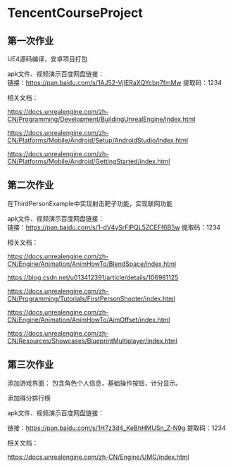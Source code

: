 # TencentCourseProject



## 第一次作业

UE4源码编译，安卓项目打包 

apk文件、视频演示百度网盘链接：  
链接：https://pan.baidu.com/s/1AJ52-VjIERaXQYcbn7fmMw 
提取码：1234 


相关文档：

https://docs.unrealengine.com/zh-CN/Programming/Development/BuildingUnrealEngine/index.html

https://docs.unrealengine.com/zh-CN/Platforms/Mobile/Android/Setup/AndroidStudio/index.html

https://docs.unrealengine.com/zh-CN/Platforms/Mobile/Android/GettingStarted/index.html



## 第二次作业

在ThirdPersonExample中实现射击靶子功能，实现联网功能 

apk文件、视频演示百度网盘链接：  
链接：https://pan.baidu.com/s/1-dV4ySrFlPQL5ZCEFf6B5w 
提取码：1234 

相关文档：

https://docs.unrealengine.com/zh-CN/Engine/Animation/AnimHowTo/BlendSpace/index.html

https://blog.csdn.net/u013412391/article/details/106981125

https://docs.unrealengine.com/zh-CN/Programming/Tutorials/FirstPersonShooter/index.html

https://docs.unrealengine.com/zh-CN/Engine/Animation/AnimHowTo/AimOffset/index.html

https://docs.unrealengine.com/zh-CN/Resources/Showcases/BlueprintMultiplayer/index.html



## 第三次作业 

添加游戏界面： 包含角色个人信息，基础操作按钮，计分显示。 

添加得分排行榜 

apk文件、视频演示百度网盘链接：  

链接：https://pan.baidu.com/s/1H7z3d4_KeBhHMUSn_Z-N9g 
提取码：1234  

相关文档：

https://docs.unrealengine.com/zh-CN/Engine/UMG/index.html 
